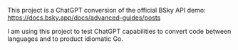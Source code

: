 This project is a ChatGPT conversion of the official BSky API demo: https://docs.bsky.app/docs/advanced-guides/posts

I am using this project to test ChatGPT capabilities to convert code between languages and to product idiomatic Go.
